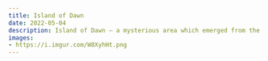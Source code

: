 ```yaml
---
title: Island of Dawn
date: 2022-05-04 
description: Island of Dawn – a mysterious area which emerged from the ocean, bursting with magical potential thanks to The God’s Tree.       
images: 
- https://i.imgur.com/W8XyhHt.png 
---
```

